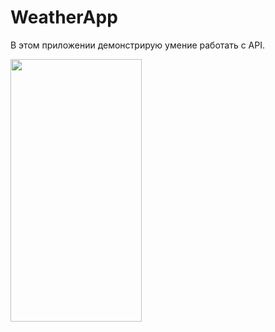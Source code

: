 # WeatherApp

В этом приложении демонстрирую умение работать с API.

<img src="https://user-images.githubusercontent.com/54499958/182599847-0c224003-c009-4cdc-9862-8b2ed127448f.jpeg" height="420" width="210" >
